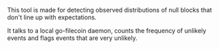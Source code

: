 This tool is made for detecting observed distributions of null blocks that don't
line up with expectations.

It talks to a local go-filecoin daemon, counts the frequency of unlikely events
and flags events that are very unlikely.